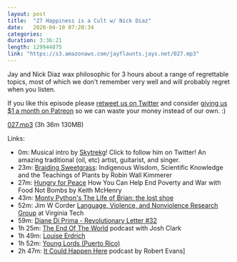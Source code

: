 ```yaml
---
layout: post
title:  "27 Happiness is a Cult w/ Nick Diaz"
date:   2020-04-10 07:20:34
categories: 
duration: 3:36:21
length: 129944875
link: "https://s3.amazonaws.com/jayflaunts.jays.net/027.mp3"
---
```


Jay and Nick Diaz wax philosophic for 3 hours about a range of regrettable topics, most of which
we don't remember very well and will probably regret when you listen.

If you like this episode please [retweet us on Twitter](https://twitter.com/jayflaunts)
and consider [giving us $1 a month on Patreon](https://www.patreon.com/jayflaunts)
so we can waste your money instead of our own. :)

<a href="{{site.storage_url}}/027.mp3" target="_blank">027.mp3</a> (3h 36m 130MB) 

Links:
* 0m: Musical intro by [Skytrekg](http://twitch.tv/skytrekg)! Click to follow him on Twitter! An amazing
traditional (oil, etc) artist, guitarist, and singer.
* 23m: [Braiding Sweetgrass](https://www.amazon.com/Braiding-Sweetgrass-Indigenous-Scientific-Knowledge/dp/1571313567): Indigenous Wisdom, Scientific Knowledge and the Teachings of Plants by Robin Wall Kimmerer
* 27m: [Hungry for Peace](https://www.amazon.com/Hungry-Peace-Help-Poverty-Bombs/dp/1937276066)
How You Can Help End Poverty and War with Food Not Bombs
by Keith McHenry
* 43m: [Monty Python's The Life of Brian: the lost shoe](https://www.youtube.com/watch?v=deDlab6vFgg)
* 52m: Jim W Corder 
[Language, Violence, and Nonviolence Research Group](http://lvnrg.vtcath.org/?p=116)
at Virginia Tech
* 59m: [Diane Di Prima - Revolutionary Letter #32](https://becomingwhatever.tumblr.com/post/174889023635/diane-di-prima-revolutionary-letter-32)
* 1h 25m: [The End Of The World](https://www.iheart.com/podcast/105-the-end-of-the-world-with-30006093/)
podcast with Josh Clark
* 1h 49m: [Louise Erdrich](https://www.harpercollins.com/author/cr-100712/louise-erdrich/)
* 1h 52m: [Young Lords (Puerto Rico)](https://en.wikipedia.org/wiki/Young_Lords)
* 2h 47m: [It Could Happen Here](https://www.iheart.com/podcast/1119-it-could-happen-here-30717896/)
podcast by Robert Evans]


